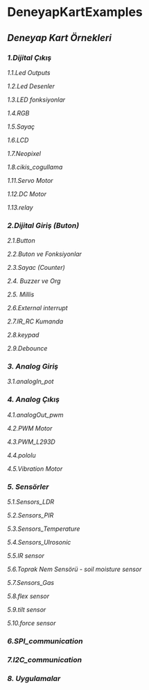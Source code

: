 # DeneyapKartExamples

<H2><i> Deneyap Kart Örnekleri </i></H2>

<H3><i>1.Dijital Çıkış</H3>

1.1.Led Outputs

1.2.Led Desenler

1.3.LED fonksiyonlar

1.4.RGB

1.5.Sayaç

1.6.LCD

1.7.Neopixel

1.8.cikis_cogullama

1.11.Servo Motor

1.12.DC Motor

1.13.relay

<H3><i>2.Dijital Giriş (Buton)</i></H3>

2.1.Button

2.2.Buton ve Fonksiyonlar

2.3.Sayac (Counter)

2.4. Buzzer ve Org

2.5. Millis

2.6.External interrupt

2.7.IR_RC Kumanda

2.8.keypad

2.9.Debounce

<H3><i>3. Analog Giriş</i></H3>

3.1.analogIn_pot

<H3><i>4. Analog Çıkış</i></H3>

4.1.analogOut_pwm

4.2.PWM Motor

4.3.PWM_L293D

4.4.pololu

4.5.Vibration Motor

<H3><i>5. Sensörler</i></H3>

5.1.Sensors_LDR

5.2.Sensors_PIR

5.3.Sensors_Temperature

5.4.Sensors_Ulrosonic

5.5.IR sensor

5.6.Toprak Nem Sensörü - soil moisture sensor

5.7.Sensors_Gas 

5.8.flex sensor

5.9.tilt sensor

5.10.force sensor

<H3><i>6.SPI_communication</i></H3>

<H3><i>7.I2C_communication</i></H3>

<H3><i>8. Uygulamalar</i></H3>
